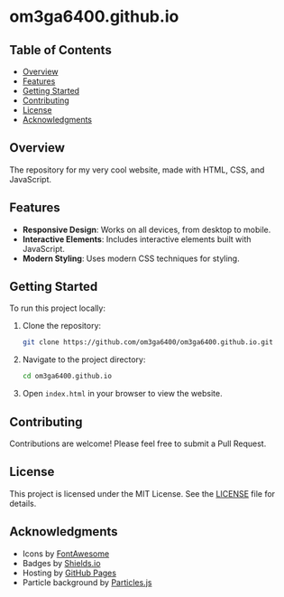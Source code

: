 # om3ga6400.github.io

## Table of Contents
- [Overview](#overview)
- [Features](#features)
- [Getting Started](#getting-started)
- [Contributing](#contributing)
- [License](#license)
- [Acknowledgments](#acknowledgments)

## Overview
The repository for my very cool website, made with HTML, CSS, and JavaScript.

## Features
- **Responsive Design**: Works on all devices, from desktop to mobile.
- **Interactive Elements**: Includes interactive elements built with JavaScript.
- **Modern Styling**: Uses modern CSS techniques for styling.

## Getting Started
To run this project locally:

1. Clone the repository:
    ```sh
    git clone https://github.com/om3ga6400/om3ga6400.github.io.git
    ```
2. Navigate to the project directory:
    ```sh
    cd om3ga6400.github.io
    ```
3. Open `index.html` in your browser to view the website.

## Contributing
Contributions are welcome! Please feel free to submit a Pull Request.

## License
This project is licensed under the MIT License. See the [LICENSE](LICENSE) file for details.

## Acknowledgments
- Icons by [FontAwesome](https://fontawesome.com)
- Badges by [Shields.io](https://shields.io)
- Hosting by [GitHub Pages](https://pages.github.com)
- Particle background by [Particles.js](https://vincentgarreau.com/particles.js)

